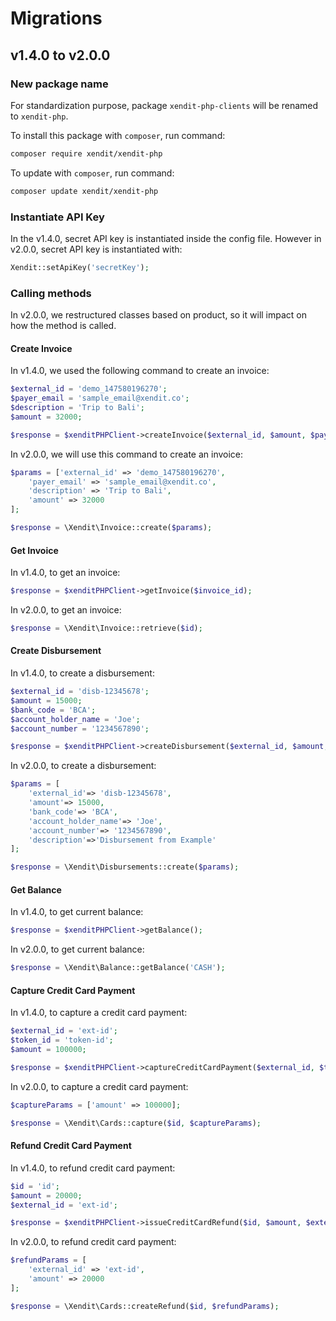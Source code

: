 # Migrations

## v1.4.0 to v2.0.0

### New package name

For standardization purpose, package `xendit-php-clients` will be renamed to `xendit-php`.

To install this package with `composer`, run command:

```bash
composer require xendit/xendit-php
```

To update with `composer`, run command:

```bash
composer update xendit/xendit-php
```

### Instantiate API Key

In the v1.4.0, secret API key is instantiated inside the config file. However in v2.0.0, secret API key is instantiated
with:

```php
Xendit::setApiKey('secretKey');
```

### Calling methods

In v2.0.0, we restructured classes based on product, so it will impact on how the method is called.

#### Create Invoice

In v1.4.0, we used the following command to create an invoice:

```php
$external_id = 'demo_147580196270';
$payer_email = 'sample_email@xendit.co';
$description = 'Trip to Bali';
$amount = 32000;

$response = $xenditPHPClient->createInvoice($external_id, $amount, $payer_email, $description);
```

In v2.0.0, we will use this command to create an invoice:

```php
$params = ['external_id' => 'demo_147580196270',
    'payer_email' => 'sample_email@xendit.co',
    'description' => 'Trip to Bali',
    'amount' => 32000
];

$response = \Xendit\Invoice::create($params);
```

#### Get Invoice

In v1.4.0, to get an invoice:

```php
$response = $xenditPHPClient->getInvoice($invoice_id);
```

In v2.0.0, to get an invoice:

```php
$response = \Xendit\Invoice::retrieve($id);
```

#### Create Disbursement

In v1.4.0, to create a disbursement:

```php
$external_id = 'disb-12345678';
$amount = 15000;
$bank_code = 'BCA';
$account_holder_name = 'Joe';
$account_number = '1234567890';

$response = $xenditPHPClient->createDisbursement($external_id, $amount, $bank_code, $account_holder_name, $account_number);
```

In v2.0.0, to create a disbursement:

```php
$params = [
    'external_id'=> 'disb-12345678',
    'amount'=> 15000,
    'bank_code'=> 'BCA',
    'account_holder_name'=> 'Joe',
    'account_number'=> '1234567890',
    'description'=>'Disbursement from Example'
];

$response = \Xendit\Disbursements::create($params);
```

#### Get Balance

In v1.4.0, to get current balance:

```php
$response = $xenditPHPClient->getBalance();
```

In v2.0.0, to get current balance:

```php
$response = \Xendit\Balance::getBalance('CASH');
```

#### Capture Credit Card Payment

In v1.4.0, to capture a credit card payment:

```php
$external_id = 'ext-id';
$token_id = 'token-id';
$amount = 100000;

$response = $xenditPHPClient->captureCreditCardPayment($external_id, $token_id, $amount);
```

In v2.0.0, to capture a credit card payment:

```php
$captureParams = ['amount' => 100000];

$response = \Xendit\Cards::capture($id, $captureParams);
```

#### Refund Credit Card Payment

In v1.4.0, to refund credit card payment:

```php
$id = 'id';
$amount = 20000;
$external_id = 'ext-id';

$response = $xenditPHPClient->issueCreditCardRefund($id, $amount, $external_id);
```

In v2.0.0, to refund credit card payment:

```php
$refundParams = [
    'external_id' => 'ext-id',
    'amount' => 20000
];

$response = \Xendit\Cards::createRefund($id, $refundParams);
```